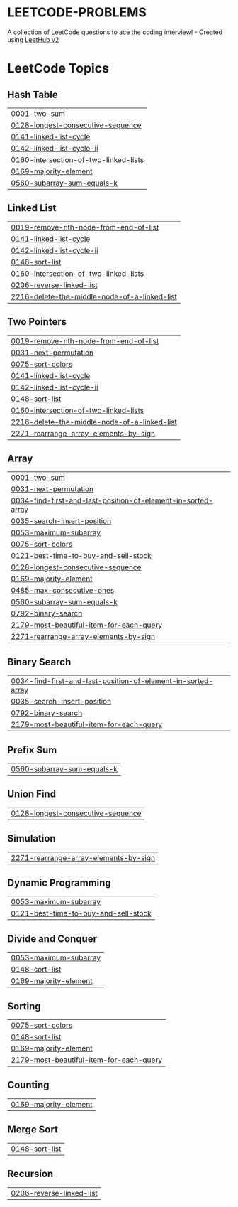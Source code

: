 # LEETCODE-PROBLEMS
A collection of LeetCode questions to ace the coding interview! - Created using [LeetHub v2](https://github.com/arunbhardwaj/LeetHub-2.0)

<!---LeetCode Topics Start-->
# LeetCode Topics
## Hash Table
|  |
| ------- |
| [0001-two-sum](https://github.com/arijitk930/LEETCODE-PROBLEMS/tree/master/0001-two-sum) |
| [0128-longest-consecutive-sequence](https://github.com/arijitk930/LEETCODE-PROBLEMS/tree/master/0128-longest-consecutive-sequence) |
| [0141-linked-list-cycle](https://github.com/arijitk930/LEETCODE-PROBLEMS/tree/master/0141-linked-list-cycle) |
| [0142-linked-list-cycle-ii](https://github.com/arijitk930/LEETCODE-PROBLEMS/tree/master/0142-linked-list-cycle-ii) |
| [0160-intersection-of-two-linked-lists](https://github.com/arijitk930/LEETCODE-PROBLEMS/tree/master/0160-intersection-of-two-linked-lists) |
| [0169-majority-element](https://github.com/arijitk930/LEETCODE-PROBLEMS/tree/master/0169-majority-element) |
| [0560-subarray-sum-equals-k](https://github.com/arijitk930/LEETCODE-PROBLEMS/tree/master/0560-subarray-sum-equals-k) |
## Linked List
|  |
| ------- |
| [0019-remove-nth-node-from-end-of-list](https://github.com/arijitk930/LEETCODE-PROBLEMS/tree/master/0019-remove-nth-node-from-end-of-list) |
| [0141-linked-list-cycle](https://github.com/arijitk930/LEETCODE-PROBLEMS/tree/master/0141-linked-list-cycle) |
| [0142-linked-list-cycle-ii](https://github.com/arijitk930/LEETCODE-PROBLEMS/tree/master/0142-linked-list-cycle-ii) |
| [0148-sort-list](https://github.com/arijitk930/LEETCODE-PROBLEMS/tree/master/0148-sort-list) |
| [0160-intersection-of-two-linked-lists](https://github.com/arijitk930/LEETCODE-PROBLEMS/tree/master/0160-intersection-of-two-linked-lists) |
| [0206-reverse-linked-list](https://github.com/arijitk930/LEETCODE-PROBLEMS/tree/master/0206-reverse-linked-list) |
| [2216-delete-the-middle-node-of-a-linked-list](https://github.com/arijitk930/LEETCODE-PROBLEMS/tree/master/2216-delete-the-middle-node-of-a-linked-list) |
## Two Pointers
|  |
| ------- |
| [0019-remove-nth-node-from-end-of-list](https://github.com/arijitk930/LEETCODE-PROBLEMS/tree/master/0019-remove-nth-node-from-end-of-list) |
| [0031-next-permutation](https://github.com/arijitk930/LEETCODE-PROBLEMS/tree/master/0031-next-permutation) |
| [0075-sort-colors](https://github.com/arijitk930/LEETCODE-PROBLEMS/tree/master/0075-sort-colors) |
| [0141-linked-list-cycle](https://github.com/arijitk930/LEETCODE-PROBLEMS/tree/master/0141-linked-list-cycle) |
| [0142-linked-list-cycle-ii](https://github.com/arijitk930/LEETCODE-PROBLEMS/tree/master/0142-linked-list-cycle-ii) |
| [0148-sort-list](https://github.com/arijitk930/LEETCODE-PROBLEMS/tree/master/0148-sort-list) |
| [0160-intersection-of-two-linked-lists](https://github.com/arijitk930/LEETCODE-PROBLEMS/tree/master/0160-intersection-of-two-linked-lists) |
| [2216-delete-the-middle-node-of-a-linked-list](https://github.com/arijitk930/LEETCODE-PROBLEMS/tree/master/2216-delete-the-middle-node-of-a-linked-list) |
| [2271-rearrange-array-elements-by-sign](https://github.com/arijitk930/LEETCODE-PROBLEMS/tree/master/2271-rearrange-array-elements-by-sign) |
## Array
|  |
| ------- |
| [0001-two-sum](https://github.com/arijitk930/LEETCODE-PROBLEMS/tree/master/0001-two-sum) |
| [0031-next-permutation](https://github.com/arijitk930/LEETCODE-PROBLEMS/tree/master/0031-next-permutation) |
| [0034-find-first-and-last-position-of-element-in-sorted-array](https://github.com/arijitk930/LEETCODE-PROBLEMS/tree/master/0034-find-first-and-last-position-of-element-in-sorted-array) |
| [0035-search-insert-position](https://github.com/arijitk930/LEETCODE-PROBLEMS/tree/master/0035-search-insert-position) |
| [0053-maximum-subarray](https://github.com/arijitk930/LEETCODE-PROBLEMS/tree/master/0053-maximum-subarray) |
| [0075-sort-colors](https://github.com/arijitk930/LEETCODE-PROBLEMS/tree/master/0075-sort-colors) |
| [0121-best-time-to-buy-and-sell-stock](https://github.com/arijitk930/LEETCODE-PROBLEMS/tree/master/0121-best-time-to-buy-and-sell-stock) |
| [0128-longest-consecutive-sequence](https://github.com/arijitk930/LEETCODE-PROBLEMS/tree/master/0128-longest-consecutive-sequence) |
| [0169-majority-element](https://github.com/arijitk930/LEETCODE-PROBLEMS/tree/master/0169-majority-element) |
| [0485-max-consecutive-ones](https://github.com/arijitk930/LEETCODE-PROBLEMS/tree/master/0485-max-consecutive-ones) |
| [0560-subarray-sum-equals-k](https://github.com/arijitk930/LEETCODE-PROBLEMS/tree/master/0560-subarray-sum-equals-k) |
| [0792-binary-search](https://github.com/arijitk930/LEETCODE-PROBLEMS/tree/master/0792-binary-search) |
| [2179-most-beautiful-item-for-each-query](https://github.com/arijitk930/LEETCODE-PROBLEMS/tree/master/2179-most-beautiful-item-for-each-query) |
| [2271-rearrange-array-elements-by-sign](https://github.com/arijitk930/LEETCODE-PROBLEMS/tree/master/2271-rearrange-array-elements-by-sign) |
## Binary Search
|  |
| ------- |
| [0034-find-first-and-last-position-of-element-in-sorted-array](https://github.com/arijitk930/LEETCODE-PROBLEMS/tree/master/0034-find-first-and-last-position-of-element-in-sorted-array) |
| [0035-search-insert-position](https://github.com/arijitk930/LEETCODE-PROBLEMS/tree/master/0035-search-insert-position) |
| [0792-binary-search](https://github.com/arijitk930/LEETCODE-PROBLEMS/tree/master/0792-binary-search) |
| [2179-most-beautiful-item-for-each-query](https://github.com/arijitk930/LEETCODE-PROBLEMS/tree/master/2179-most-beautiful-item-for-each-query) |
## Prefix Sum
|  |
| ------- |
| [0560-subarray-sum-equals-k](https://github.com/arijitk930/LEETCODE-PROBLEMS/tree/master/0560-subarray-sum-equals-k) |
## Union Find
|  |
| ------- |
| [0128-longest-consecutive-sequence](https://github.com/arijitk930/LEETCODE-PROBLEMS/tree/master/0128-longest-consecutive-sequence) |
## Simulation
|  |
| ------- |
| [2271-rearrange-array-elements-by-sign](https://github.com/arijitk930/LEETCODE-PROBLEMS/tree/master/2271-rearrange-array-elements-by-sign) |
## Dynamic Programming
|  |
| ------- |
| [0053-maximum-subarray](https://github.com/arijitk930/LEETCODE-PROBLEMS/tree/master/0053-maximum-subarray) |
| [0121-best-time-to-buy-and-sell-stock](https://github.com/arijitk930/LEETCODE-PROBLEMS/tree/master/0121-best-time-to-buy-and-sell-stock) |
## Divide and Conquer
|  |
| ------- |
| [0053-maximum-subarray](https://github.com/arijitk930/LEETCODE-PROBLEMS/tree/master/0053-maximum-subarray) |
| [0148-sort-list](https://github.com/arijitk930/LEETCODE-PROBLEMS/tree/master/0148-sort-list) |
| [0169-majority-element](https://github.com/arijitk930/LEETCODE-PROBLEMS/tree/master/0169-majority-element) |
## Sorting
|  |
| ------- |
| [0075-sort-colors](https://github.com/arijitk930/LEETCODE-PROBLEMS/tree/master/0075-sort-colors) |
| [0148-sort-list](https://github.com/arijitk930/LEETCODE-PROBLEMS/tree/master/0148-sort-list) |
| [0169-majority-element](https://github.com/arijitk930/LEETCODE-PROBLEMS/tree/master/0169-majority-element) |
| [2179-most-beautiful-item-for-each-query](https://github.com/arijitk930/LEETCODE-PROBLEMS/tree/master/2179-most-beautiful-item-for-each-query) |
## Counting
|  |
| ------- |
| [0169-majority-element](https://github.com/arijitk930/LEETCODE-PROBLEMS/tree/master/0169-majority-element) |
## Merge Sort
|  |
| ------- |
| [0148-sort-list](https://github.com/arijitk930/LEETCODE-PROBLEMS/tree/master/0148-sort-list) |
## Recursion
|  |
| ------- |
| [0206-reverse-linked-list](https://github.com/arijitk930/LEETCODE-PROBLEMS/tree/master/0206-reverse-linked-list) |
<!---LeetCode Topics End-->